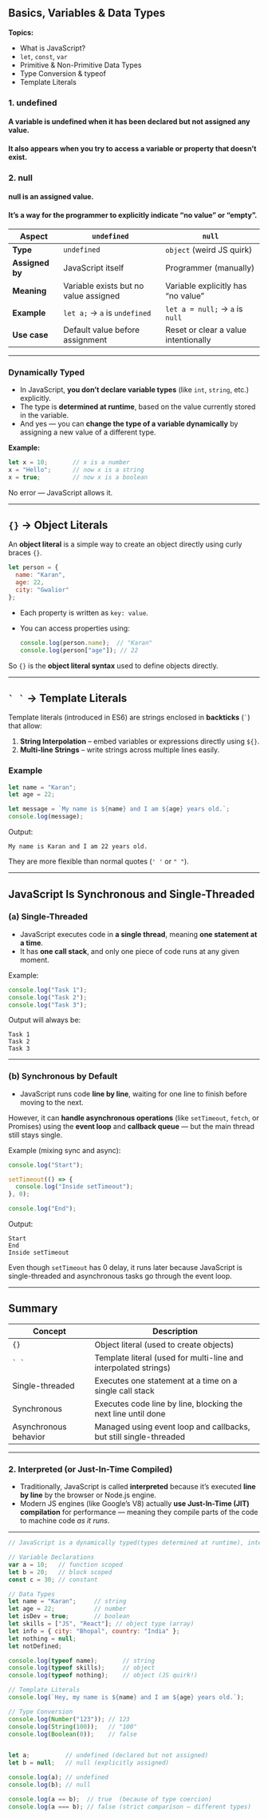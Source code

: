 ## **Basics, Variables & Data Types**

**Topics:**

* What is JavaScript?
* `let`, `const`, `var`
* Primitive & Non-Primitive Data Types
* Type Conversion & typeof
* Template Literals


### 1. undefined

#### A variable is undefined when it has been declared but not assigned any value.
#### It also appears when you try to access a variable or property that doesn’t exist.


### 2. null

#### null is an assigned value.
#### It’s a way for the programmer to explicitly indicate “no value” or “empty”.

| Aspect          | `undefined`                           | `null`                               |
| --------------- | ------------------------------------- | ------------------------------------ |
| **Type**        | `undefined`                           | `object` (weird JS quirk)            |
| **Assigned by** | JavaScript itself                     | Programmer (manually)                |
| **Meaning**     | Variable exists but no value assigned | Variable explicitly has “no value”   |
| **Example**     | `let a;` → `a` is `undefined`         | `let a = null;` → `a` is `null`      |
| **Use case**    | Default value before assignment       | Reset or clear a value intentionally |

---

### **Dynamically Typed**
- In JavaScript, **you don’t declare variable types** (like `int`, `string`, etc.) explicitly.  
- The type is **determined at runtime**, based on the value currently stored in the variable.  
- And yes — you can **change the type of a variable dynamically** by assigning a new value of a different type.

**Example:**
```js
let x = 10;       // x is a number
x = "Hello";      // now x is a string
x = true;         // now x is a boolean
```
No error — JavaScript allows it.

---

## `{}` → **Object Literals**

An **object literal** is a simple way to create an object directly using curly braces `{}`.

```js
let person = {
  name: "Karan",
  age: 22,
  city: "Gwalior"
};
```

* Each property is written as `key: value`.
* You can access properties using:

  ```js
  console.log(person.name);  // "Karan"
  console.log(person["age"]); // 22
  ```

So `{}` is the **object literal syntax** used to define objects directly.

---

## `` ` ` `` → **Template Literals**

Template literals (introduced in ES6) are strings enclosed in **backticks** (`` ` ``) that allow:

1. **String Interpolation** – embed variables or expressions directly using `${}`.
2. **Multi-line Strings** – write strings across multiple lines easily.

### Example

```js
let name = "Karan";
let age = 22;

let message = `My name is ${name} and I am ${age} years old.`;
console.log(message);
```

Output:

```
My name is Karan and I am 22 years old.
```

They are more flexible than normal quotes (`' '` or `" "`).

---

## JavaScript Is **Synchronous** and **Single-Threaded**

### (a) **Single-Threaded**

* JavaScript executes code in **a single thread**, meaning **one statement at a time**.
* It has **one call stack**, and only one piece of code runs at any given moment.

Example:

```js
console.log("Task 1");
console.log("Task 2");
console.log("Task 3");
```

Output will always be:

```
Task 1
Task 2
Task 3
```

---

### (b) **Synchronous by Default**

* JavaScript runs code **line by line**, waiting for one line to finish before moving to the next.

However, it can **handle asynchronous operations** (like `setTimeout`, `fetch`, or Promises) using the **event loop** and **callback queue** — but the main thread still stays single.

Example (mixing sync and async):

```js
console.log("Start");

setTimeout(() => {
  console.log("Inside setTimeout");
}, 0);

console.log("End");
```

Output:

```
Start
End
Inside setTimeout
```

Even though `setTimeout` has 0 delay, it runs later because JavaScript is single-threaded and asynchronous tasks go through the event loop.

---

## Summary

| Concept               | Description                                                       |
| --------------------- | ----------------------------------------------------------------- |
| `{}`                  | Object literal (used to create objects)                           |
| `` ` ` ``             | Template literal (used for multi-line and interpolated strings)   |
| Single-threaded       | Executes one statement at a time on a single call stack           |
| Synchronous           | Executes code line by line, blocking the next line until done     |
| Asynchronous behavior | Managed using event loop and callbacks, but still single-threaded |

---

### 2. **Interpreted (or Just-In-Time Compiled)**
- Traditionally, JavaScript is called **interpreted** because it’s executed **line by line** by the browser or Node.js engine.
- Modern JS engines (like Google’s V8) actually **use Just-In-Time (JIT) compilation** for performance — meaning they compile parts of the code to machine code *as it runs*.

---

```javascript
// JavaScript is a dynamically typed(types determined at runtime), interpreted language(executed directly by the engine without prior compilation step).

// Variable Declarations
var a = 10;   // function scoped
let b = 20;   // block scoped
const c = 30; // constant

// Data Types
let name = "Karan";     // string
let age = 22;           // number
let isDev = true;       // boolean
let skills = ["JS", "React"]; // object type (array)
let info = { city: "Bhopal", country: "India" };
let nothing = null;
let notDefined;

console.log(typeof name);       // string
console.log(typeof skills);     // object
console.log(typeof nothing);    // object (JS quirk!)

// Template Literals
console.log(`Hey, my name is ${name} and I am ${age} years old.`);

// Type Conversion
console.log(Number("123")); // 123
console.log(String(100));   // "100"
console.log(Boolean(0));    // false 


let a;          // undefined (declared but not assigned)
let b = null;   // null (explicitly assigned)

console.log(a); // undefined
console.log(b); // null

console.log(a == b);  // true  (because of type coercion)
console.log(a === b); // false (strict comparison — different types)

```





